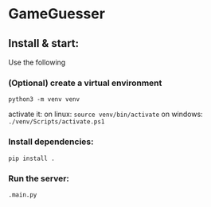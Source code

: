 # GameGuesser

## Install & start:

Use the following

### (Optional) create a virtual environment
`python3 -m venv venv`

activate it:
on linux:
`source venv/bin/activate`
on windows:
`./venv/Scripts/activate.ps1`
### Install dependencies:
`pip install .`

### Run the server:
`.main.py`

